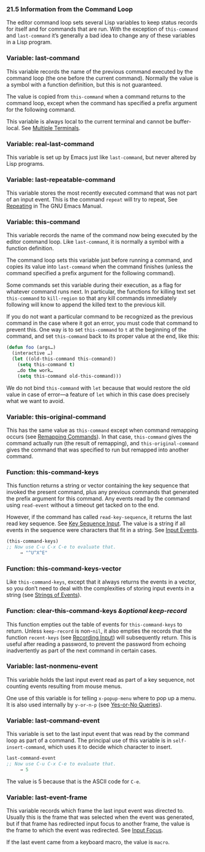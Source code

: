 

### 21.5 Information from the Command Loop

The editor command loop sets several Lisp variables to keep status records for itself and for commands that are run. With the exception of `this-command` and `last-command` it’s generally a bad idea to change any of these variables in a Lisp program.

### Variable: **last-command**

This variable records the name of the previous command executed by the command loop (the one before the current command). Normally the value is a symbol with a function definition, but this is not guaranteed.

The value is copied from `this-command` when a command returns to the command loop, except when the command has specified a prefix argument for the following command.

This variable is always local to the current terminal and cannot be buffer-local. See [Multiple Terminals](Multiple-Terminals.html).

### Variable: **real-last-command**

This variable is set up by Emacs just like `last-command`, but never altered by Lisp programs.

### Variable: **last-repeatable-command**

This variable stores the most recently executed command that was not part of an input event. This is the command `repeat` will try to repeat, See [Repeating](https://www.gnu.org/software/emacs/manual/html_node/emacs/Repeating.html#Repeating) in The GNU Emacs Manual.

### Variable: **this-command**

This variable records the name of the command now being executed by the editor command loop. Like `last-command`, it is normally a symbol with a function definition.

The command loop sets this variable just before running a command, and copies its value into `last-command` when the command finishes (unless the command specified a prefix argument for the following command).

Some commands set this variable during their execution, as a flag for whatever command runs next. In particular, the functions for killing text set `this-command` to `kill-region` so that any kill commands immediately following will know to append the killed text to the previous kill.

If you do not want a particular command to be recognized as the previous command in the case where it got an error, you must code that command to prevent this. One way is to set `this-command` to `t` at the beginning of the command, and set `this-command` back to its proper value at the end, like this:

```lisp
(defun foo (args…)
  (interactive …)
  (let ((old-this-command this-command))
    (setq this-command t)
    …do the work…
    (setq this-command old-this-command)))
```

We do not bind `this-command` with `let` because that would restore the old value in case of error—a feature of `let` which in this case does precisely what we want to avoid.

### Variable: **this-original-command**

This has the same value as `this-command` except when command remapping occurs (see [Remapping Commands](Remapping-Commands.html)). In that case, `this-command` gives the command actually run (the result of remapping), and `this-original-command` gives the command that was specified to run but remapped into another command.

### Function: **this-command-keys**

This function returns a string or vector containing the key sequence that invoked the present command, plus any previous commands that generated the prefix argument for this command. Any events read by the command using `read-event` without a timeout get tacked on to the end.

However, if the command has called `read-key-sequence`, it returns the last read key sequence. See [Key Sequence Input](Key-Sequence-Input.html). The value is a string if all events in the sequence were characters that fit in a string. See [Input Events](Input-Events.html).

```lisp
(this-command-keys)
;; Now use C-u C-x C-e to evaluate that.
     ⇒ "^U^X^E"
```

### Function: **this-command-keys-vector**

Like `this-command-keys`, except that it always returns the events in a vector, so you don’t need to deal with the complexities of storing input events in a string (see [Strings of Events](Strings-of-Events.html)).

### Function: **clear-this-command-keys** *\&optional keep-record*

This function empties out the table of events for `this-command-keys` to return. Unless `keep-record` is non-`nil`, it also empties the records that the function `recent-keys` (see [Recording Input](Recording-Input.html)) will subsequently return. This is useful after reading a password, to prevent the password from echoing inadvertently as part of the next command in certain cases.

### Variable: **last-nonmenu-event**

This variable holds the last input event read as part of a key sequence, not counting events resulting from mouse menus.

One use of this variable is for telling `x-popup-menu` where to pop up a menu. It is also used internally by `y-or-n-p` (see [Yes-or-No Queries](Yes_002dor_002dNo-Queries.html)).

### Variable: **last-command-event**

This variable is set to the last input event that was read by the command loop as part of a command. The principal use of this variable is in `self-insert-command`, which uses it to decide which character to insert.

```lisp
last-command-event
;; Now use C-u C-x C-e to evaluate that.
     ⇒ 5
```

The value is 5 because that is the ASCII code for `C-e`.

### Variable: **last-event-frame**

This variable records which frame the last input event was directed to. Usually this is the frame that was selected when the event was generated, but if that frame has redirected input focus to another frame, the value is the frame to which the event was redirected. See [Input Focus](Input-Focus.html).

If the last event came from a keyboard macro, the value is `macro`.
